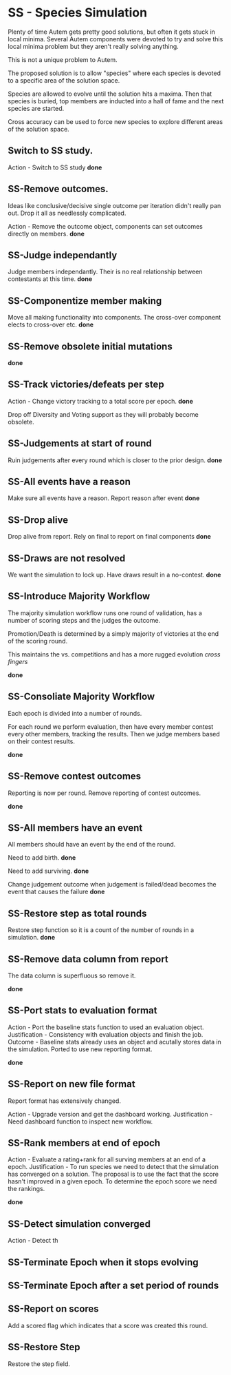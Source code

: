 # SS - Species Simulation

Plenty of time Autem gets pretty good solutions, but often it gets stuck in local minima. Several Autem components were devoted to try and solve
this local minima problem but they aren't really solving anything.

This is not a unique problem to Autem.

The proposed solution is to allow "species" where each species is devoted to a specific area of the solution space.

Species are allowed to evolve until the solution hits a maxima. Then that species is buried, top members are inducted into a hall of fame and the next species are started.

Cross accuracy can be used to force new species to explore different areas of the solution space.

## Switch to SS study.

Action - Switch to SS study **done**

## SS-Remove outcomes.

Ideas like conclusive/decisive single outcome per iteration didn't really pan out. Drop it all as needlessly complicated.

Action - Remove the outcome object, components can set outcomes directly on members. **done**

## SS-Judge independantly

Judge members independantly. Their is no real relationship between contestants at this time. **done**

## SS-Componentize member making

Move all making functionality into components. The cross-over component elects to cross-over etc. **done**

## SS-Remove obsolete initial mutations

**done**

## SS-Track victories/defeats per step

Action - Change victory tracking to a total score per epoch. **done**

Drop off Diversity and Voting support as they will probably become obsolete.

## SS-Judgements at start of round

Ruin judgements after every round which is closer to the prior design. **done**

## SS-All events have a reason

Make sure all events have a reason. Report reason after event **done**

## SS-Drop alive

Drop alive from report. Rely on final to report on final components **done**

## SS-Draws are not resolved

We want the simulation to lock up. Have draws result in a no-contest. **done**

## SS-Introduce Majority Workflow

The majority simulation workflow runs one round of validation, has a number of scoring steps and the judges the outcome.

Promotion/Death is determined by a simply majority of victories at the end of the scoring round.

This maintains the vs. competitions and has a more rugged evolution *cross fingers*

**done**

## SS-Consoliate Majority Workflow

Each epoch is divided into a number of rounds.

For each round we perform evaluation, then have every member contest every other members, tracking the results.
Then we judge members based on their contest results.

**done**

## SS-Remove contest outcomes

Reporting is now per round. Remove reporting of contest outcomes.

**done**

## SS-All members have an event

All members should have an event by the end of the round. 

Need to add birth. **done**

Need to add surviving. **done**

Change judgement outcome when judgement is failed/dead becomes the event that causes the failure **done**

## SS-Restore step as total rounds

Restore step function so it is a count of the number of rounds in a simulation. 
**done**

## SS-Remove data column from report

The data column is superfluous so remove it.

**done**

## SS-Port stats to evaluation format

Action - Port the baseline stats function to used an evaluation object.
Justification - Consistency with evaluation objects and finish the job.
Outcome - Baseline stats already uses an object and acutally stores data in the simulation. Ported to use new reporting format.

**done**

## SS-Report on new file format

Report format has extensively changed. 

Action - Upgrade version and get the dashboard working.
Justification - Need dashboard function to inspect new workflow.

## SS-Rank members at end of epoch

Action - Evaluate a rating+rank for all surving members at an end of a epoch.
Justification - To run species we  need to detect that the simulation has converged on a solution. The proposal is to use the fact that the score hasn't
improved in a given epoch. To determine the epoch score we need the rankings.

**done**

## SS-Detect simulation converged

Action - Detect th

## SS-Terminate Epoch when it stops evolving

## SS-Terminate Epoch after a set period of rounds

## SS-Report on scores

Add a scored flag which indicates that a score was created this round.

## SS-Restore Step

Restore the step field.


